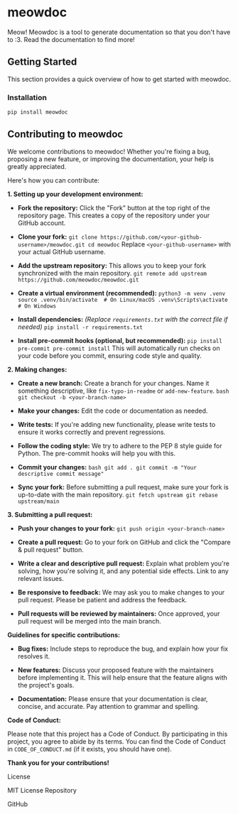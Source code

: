 # meowdoc

Meow! Meowdoc is a tool to generate documentation so that you don't have to :3. Read the documentation to find more!

## Getting Started

This section provides a quick overview of how to get started with meowdoc.

### Installation

```bash
pip install meowdoc
```

## Contributing to meowdoc

We welcome contributions to meowdoc! Whether you're fixing a bug, proposing a new feature, or improving the documentation, your help is greatly appreciated.

Here's how you can contribute:

**1. Setting up your development environment:**

*   **Fork the repository:** Click the "Fork" button at the top right of the repository page. This creates a copy of the repository under your GitHub account.

*   **Clone your fork:**
  `
  git clone https://github.com/<your-github-username>/meowdoc.git
  cd meowdoc
  `
    Replace `<your-github-username>` with your actual GitHub username.

*   **Add the upstream repository:** This allows you to keep your fork synchronized with the main repository.
  `
  git remote add upstream https://github.com/meowdoc/meowdoc.git
  `

*   **Create a virtual environment (recommended):**
    `
    python3 -m venv .venv
    source .venv/bin/activate  # On Linux/macOS
   .venv\Scripts\activate  # On Windows
    `

*   **Install dependencies:**  *(Replace `requirements.txt` with the correct file if needed)*
    `
    pip install -r requirements.txt
    `

*   **Install pre-commit hooks (optional, but recommended):**
    `
    pip install pre-commit
    pre-commit install
    `
    This will automatically run checks on your code before you commit, ensuring code style and quality.

**2. Making changes:**

*   **Create a new branch:**  Create a branch for your changes.  Name it something descriptive, like `fix-typo-in-readme` or `add-new-feature`.
    `bash
    git checkout -b <your-branch-name>
    `

*   **Make your changes:**  Edit the code or documentation as needed.

*   **Write tests:**  If you're adding new functionality, please write tests to ensure it works correctly and prevent regressions.

*   **Follow the coding style:**  We try to adhere to the PEP 8 style guide for Python. The pre-commit hooks will help you with this.

*   **Commit your changes:**
    `bash
    git add .
    git commit -m "Your descriptive commit message"
    `

*   **Sync your fork:**  Before submitting a pull request, make sure your fork is up-to-date with the main repository.
    `
    git fetch upstream
    git rebase upstream/main
    `

**3. Submitting a pull request:**

*   **Push your changes to your fork:**
    `
    git push origin <your-branch-name>
    `

*   **Create a pull request:**  Go to your fork on GitHub and click the "Compare & pull request" button.

*   **Write a clear and descriptive pull request:**  Explain what problem you're solving, how you're solving it, and any potential side effects. Link to any relevant issues.

*   **Be responsive to feedback:**  We may ask you to make changes to your pull request.  Please be patient and address the feedback.

*   **Pull requests will be reviewed by maintainers:**  Once approved, your pull request will be merged into the main branch.

**Guidelines for specific contributions:**

*   **Bug fixes:**  Include steps to reproduce the bug, and explain how your fix resolves it.

*   **New features:**  Discuss your proposed feature with the maintainers before implementing it.  This will help ensure that the feature aligns with the project's goals.

*   **Documentation:**  Please ensure that your documentation is clear, concise, and accurate.  Pay attention to grammar and spelling.

**Code of Conduct:**

Please note that this project has a Code of Conduct. By participating in this project, you agree to abide by its terms. You can find the Code of Conduct in `CODE_OF_CONDUCT.md` (if it exists, you should have one).

**Thank you for your contributions!**

License

MIT License
Repository

GitHub
